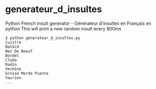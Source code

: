 # generateur_d_insultes
Python French insult generator  - Générateur d'insultes en Français en python
This will print a new random insult every 800ms
```
$ python generateur_d_insultes.py 
Cuistre
Batârd
Nez De Boeuf
Bordel
Clodo
Radin
Vermine
Grosse Merde Puante
Vaurien
...
```

